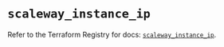 # `scaleway_instance_ip`

Refer to the Terraform Registry for docs: [`scaleway_instance_ip`](https://registry.terraform.io/providers/scaleway/scaleway/2.57.0/docs/resources/instance_ip).
